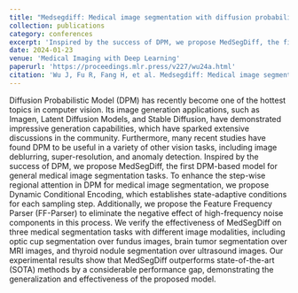 ```yaml
---
title: "Medsegdiff: Medical image segmentation with diffusion probabilistic model"
collection: publications
category: conferences
excerpt: 'Inspired by the success of DPM, we propose MedSegDiff, the first DPM-based model for general medical image segmentation tasks.'
date: 2024-01-23
venue: 'Medical Imaging with Deep Learning'
paperurl: 'https://proceedings.mlr.press/v227/wu24a.html'
citation: 'Wu J, Fu R, Fang H, et al. Medsegdiff: Medical image segmentation with diffusion probabilistic model[C]//Medical Imaging with Deep Learning. PMLR, 2024: 1623-1639.'
---
```


Diffusion Probabilistic Model (DPM) has recently become one of the hottest topics in computer vision. Its image generation applications, such as Imagen, Latent Diffusion Models, and Stable Diffusion, have demonstrated impressive generation capabilities, which have sparked extensive discussions in the community. Furthermore, many recent studies have found DPM to be useful in a variety of other vision tasks, including image deblurring, super-resolution, and anomaly detection. Inspired by the success of DPM, we propose MedSegDiff, the first DPM-based model for general medical image segmentation tasks. To enhance the step-wise regional attention in DPM for medical image segmentation, we propose Dynamic Conditional Encoding, which establishes state-adaptive conditions for each sampling step. Additionally, we propose the Feature Frequency Parser (FF-Parser) to eliminate the negative effect of high-frequency noise components in this process. We verify the effectiveness of MedSegDiff on three medical segmentation tasks with different image modalities, including optic cup segmentation over fundus images, brain tumor segmentation over MRI images, and thyroid nodule segmentation over ultrasound images. Our experimental results show that MedSegDiff outperforms state-of-the-art (SOTA) methods by a considerable performance gap, demonstrating the generalization and effectiveness of the proposed model.
